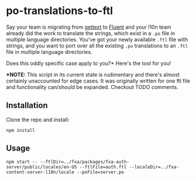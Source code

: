 
# po-translations-to-ftl

Say your team is migrating from [gettext](https://www.npmjs.com/package/node-gettext) to [Fluent](https://www.npmjs.com/package/@fluent/bundle) and your l10n team already did the work to translate the strings, which exist in a `.po` file in multiple language directories. You've got your newly available `.ftl` file with strings, and you want to port over all the existing `.po` translations to an `.ftl` file in multiple language directories.

Does this oddly specific case apply to you?* Here's the tool for you!

<b>*NOTE:</b> This script in its current state is rudimentary and there's almost certainly unaccounted for edge cases. It was originally written for one ftl file and functionality can/should be expanded. Checkout TODO comments.

## Installation

Clone the repo and install:

```
npm install
```

## Usage

```
npm start -- --ftlDir=../fxa/packages/fxa-auth-server/public/locales/en-US --ftlFile=auth.ftl --localeDir=../fxa-content-server-l10n/locale --poFile=server.po
```
